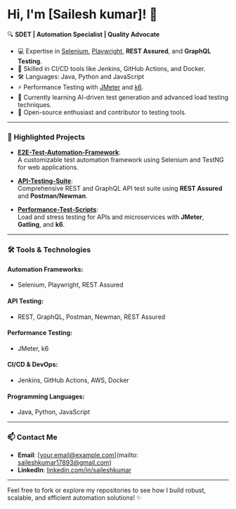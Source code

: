 # Hi, I'm [Sailesh kumar]! 👋  

🔍 **SDET | Automation Specialist | Quality Advocate**  

- 💻 Expertise in [Selenium](https://www.selenium.dev), [Playwright](https://playwright.dev), **REST Assured**, and **GraphQL Testing**.  
- 🚀 Skilled in CI/CD tools like Jenkins, GitHub Actions, and Docker.  
- 🛠️ Languages: Java, Python and JavaScript  
- ⚡ Performance Testing with [JMeter](https://jmeter.apache.org) and [k6](https://k6.io).  
- 🌱 Currently learning AI-driven test generation and advanced load testing techniques.  
- 🌟 Open-source enthusiast and contributor to testing tools.  

---

### 🚀 Highlighted Projects  

- [**E2E-Test-Automation-Framework**](https://github.com/yourusername/E2E-Test-Automation-Framework):  
  A customizable test automation framework using Selenium and TestNG for web applications.  

- [**API-Testing-Suite**](https://github.com/yourusername/API-Testing-Suite):  
  Comprehensive REST and GraphQL API test suite using **REST Assured** and **Postman/Newman**.  

- [**Performance-Test-Scripts**](https://github.com/yourusername/Performance-Test-Scripts):  
  Load and stress testing for APIs and microservices with **JMeter**, **Gatling**, and **k6**.  

---

### 🛠️ Tools & Technologies  

#### **Automation Frameworks:**  
- Selenium, Playwright, REST Assured  

#### **API Testing:**  
- REST, GraphQL, Postman, Newman, REST Assured  

#### **Performance Testing:**  
- JMeter, k6  

#### **CI/CD & DevOps:**  
- Jenkins, GitHub Actions, AWS, Docker  

#### **Programming Languages:**  
- Java, Python, JavaScript

---

### 📫 Contact Me  

- **Email**: [your.email@example.com](mailto: saileshkumar17893@gmail.com)  
- **LinkedIn**: [linkedin.com/in/saileshkumar](https://www.linkedin.com/in/sailesh-kumar-5b7650251/)

---

Feel free to fork or explore my repositories to see how I build robust, scalable, and efficient automation solutions! ✨  
